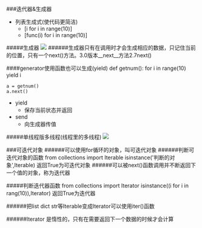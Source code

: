 ###迭代器&生成器
* 列表生成式(使代码更简洁)
	* [i for i in range(10)]
	* [func(i) for i in range(10)]

#####生成器
![](https://i.imgur.com/0BpYZq8.png)
######生成器只有在调用时才会生成相应的数据，只记住当前的位置，只有一个next()方法。3.0版本__next__方法2.7next()

####generator使用函数也可以生成(yield)
	def getnum():
		for i in range(10)
			yield i

	a = getnum()
	a.next()

* yield
	* 保存当前状态并返回
* send
	* 向生成器传值

#####单线程版多线程(线程里的多线程)
![](https://i.imgur.com/NllZf5p.png)

###可迭代对象
######可以使用for循环的对象，叫可迭代对象
######判断可迭代对象的函数
		from collections import Iterable
		isinstance('判断的对象',Iterable)
		返回True为可迭代对象
######可以被next()函数调用并不断返回下一个值的对象，称为迭代器

#####判断迭代器函数
		from collections import Iterator
		isinstance((i for i in rang(10)),Iterator)
		返回True为迭代器

######把list dict str等Iterable变成Iterator可以使用iter()函数

######Iterator 是惰性的，只有在需要返回下一个数据的时候才会计算
